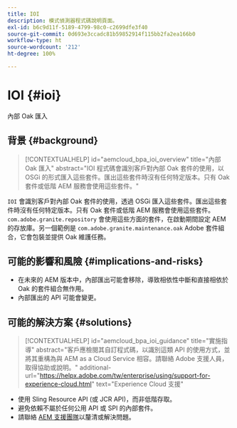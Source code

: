 ```yaml
---
title: IOI
description: 模式偵測器程式碼說明頁面。
exl-id: b6c9d11f-5189-4799-98c0-c2699dfe3f40
source-git-commit: 0d693e3ccadc81b59852914f115bb2fa2ea166b0
workflow-type: ht
source-wordcount: '212'
ht-degree: 100%

---
```


# IOI {#ioi}

內部 Oak 匯入

## 背景 {#background}

>[!CONTEXTUALHELP]
>id="aemcloud_bpa_ioi_overview"
>title="內部 Oak 匯入"
>abstract="IOI 程式碼會識別客戶對內部 Oak 套件的使用，以 OSGi 的形式匯入這些套件。匯出這些套件時沒有任何特定版本。只有 Oak 套件或低階 AEM 服務會使用這些套件。"

`IOI` 會識別客戶對內部 Oak 套件的使用，透過 OSGi 匯入這些套件。匯出這些套件時沒有任何特定版本。只有 Oak 套件或低階 AEM 服務會使用這些套件。
`com.adobe.granite.repository` 會使用這些方面的套件，在啟動期間設定 AEM 的存放庫。另一個範例是 `com.adobe.granite.maintenance.oak` Adobe 套件組合，它會包裝並提供 Oak 維護任務。

## 可能的影響和風險 {#implications-and-risks}

* 在未來的 AEM 版本中，內部匯出可能會移除，導致相依性中斷和直接相依於 Oak 的套件組合無作用。
* 內部匯出的 API 可能會變更。

## 可能的解決方案 {#solutions}

>[!CONTEXTUALHELP]
>id="aemcloud_bpa_ioi_guidance"
>title="實施指導"
>abstract="客戶應檢閱其自訂程式碼，以識別這類 API 的使用方式，並將其重構為與 AEM as a Cloud Service 相容。請聯絡 Adobe 支援人員，取得協助或說明。"
>additional-url="https://helpx.adobe.com/tw/enterprise/using/support-for-experience-cloud.html" text="Experience Cloud 支援"

* 使用 Sling Resource API (或 JCR API)，而非低階存取。
* 避免依賴不屬於任何公用 API 或 SPI 的內部套件。
* 請聯絡 [AEM 支援團隊](https://helpx.adobe.com/tw/enterprise/using/support-for-experience-cloud.html)以釐清或解決問題。
